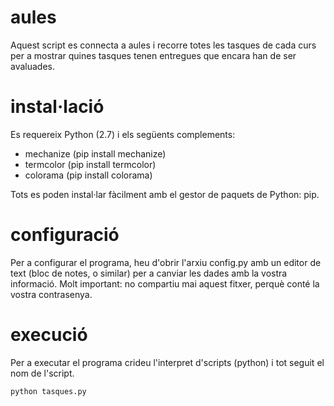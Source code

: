 # aules
Aquest script es connecta a aules i recorre totes les tasques de cada curs per a mostrar quines tasques tenen entregues que encara han de ser avaluades.

# instal·lació
Es requereix Python (2.7) i els següents complements:
* mechanize (pip install mechanize)
* termcolor (pip install termcolor)
* colorama (pip install colorama)

Tots es poden instal·lar fàcilment amb el gestor de paquets de Python: pip.

# configuració
Per a configurar el programa, heu d'obrir l'arxiu config.py amb un editor de text (bloc de notes, o similar) per a canviar les dades amb la vostra informació. Molt important: no compartiu mai aquest fitxer, perquè conté la vostra contrasenya.

# execució
Per a executar el programa crideu l'interpret d'scripts (python) i tot seguit el nom de l'script.

`python tasques.py`
